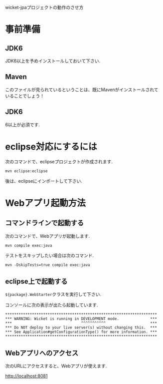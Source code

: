 wicket-jpaプロジェクトの動作のさせ方

# 事前準備

## JDK6
JDK6以上を予めインストールしておいて下さい.  

## Maven
このファイルが見られているということは、既にMavenがインストールされていることでしょう！

## JDK6
6以上が必須です.  

# eclipse対応にするには
次のコマンドで、eclipseプロジェクトが作成されます.  

```
mvn eclipse:eclipse
```

後は、eclipseにインポートして下さい.  

# Webアプリ起動方法

## コマンドラインで起動する
次のコマンドで、Webアプリが起動します.  

```
mvn compile exec:java
```

テストをスキップしたい場合は次のコマンド.  

```
mvn -DskipTests=true compile exec:java
```

## eclipse上で起動する
```${package}.WebStarter```クラスを実行して下さい.  

コンソールに次の表示が出たら起動しています.  

```
********************************************************************
*** WARNING: Wicket is running in DEVELOPMENT mode.              ***
***                               ^^^^^^^^^^^                    ***
*** Do NOT deploy to your live server(s) without changing this.  ***
*** See Application#getConfigurationType() for more information. ***
********************************************************************
```

## Webアプリへのアクセス

次のURLにアクセスすると、Webアプリが使えます.  

<http://localhost:8081>
